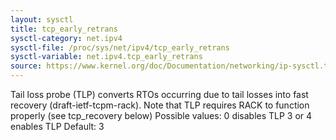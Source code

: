 ```yaml
---
layout: sysctl
title: tcp_early_retrans
sysctl-category: net.ipv4
sysctl-file: /proc/sys/net/ipv4/tcp_early_retrans
sysctl-variable: net.ipv4.tcp_early_retrans
source: https://www.kernel.org/doc/Documentation/networking/ip-sysctl.txt
---
```

Tail loss probe (TLP) converts RTOs occurring due to tail
losses into fast recovery (draft-ietf-tcpm-rack). Note that
TLP requires RACK to function properly (see tcp_recovery below)
Possible values:
	0 disables TLP
	3 or 4 enables TLP
Default: 3


